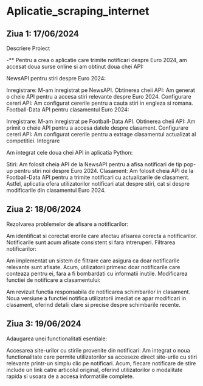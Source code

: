 # Aplicatie_scraping_internet
## Ziua 1: 17/06/2024
Descriere Proiect

-** Pentru a crea o aplicatie care trimite notificari despre Euro 2024, am accesat doua surse online si am obtinut doua chei API:

NewsAPI pentru stiri despre Euro 2024:

Inregistrare: M-am inregistrat pe NewsAPI.
Obtinerea cheii API: Am generat o cheie API pentru a accesa stiri relevante despre Euro 2024.
Configurare cereri API: Am configurat cererile pentru a cauta stiri in engleza si romana.
Football-Data API pentru clasamentul Euro 2024:

Inregistrare: M-am inregistrat pe Football-Data API.
Obtinerea cheii API: Am primit o cheie API pentru a accesa datele despre clasament.
Configurare cereri API: Am configurat cererile pentru a extrage clasamentul actualizat al competitiei.
Integrare

Am integrat cele doua chei API in aplicatia Python:

Stiri: Am folosit cheia API de la NewsAPI pentru a afisa notificari de tip pop-up pentru stiri noi despre Euro 2024.
Clasament: Am folosit cheia API de la Football-Data API pentru a trimite notificari cu actualizarile de clasament.
Astfel, aplicatia ofera utilizatorilor notificari atat despre stiri, cat si despre modificarile din clasamentul Euro 2024.

## Ziua 2: 18/06/2024
Rezolvarea problemelor de afisare a notificarilor:

Am identificat si corectat erorile care afectau afisarea corecta a notificarilor.
Notificarile sunt acum afisate consistent si fara intreruperi.
Filtrarea notificarilor:

Am implementat un sistem de filtrare care asigura ca doar notificarile relevante sunt afisate.
Acum, utilizatorii primesc doar notificarile care conteaza pentru ei, fara a fi bombardati cu informatii inutile.
Modificarea functiei de notificare a clasamentului:

Am revizuit functia responsabila de notificarea schimbarilor in clasament.
Noua versiune a functiei notifica utilizatorii imediat ce apar modificari in clasament, oferind detalii clare si precise despre schimbarile recente.
## Ziua 3: 19/06/2024
Adaugarea unei functionalitati esentiale:

Accesarea site-urilor cu stirile provenite din notificari:
Am integrat o noua functionalitate care permite utilizatorilor sa acceseze direct site-urile cu stiri relevante printr-un simplu clic pe notificari.
Acum, fiecare notificare de stire include un link catre articolul original, oferind utilizatorilor o modalitate rapida si usoara de a accesa informatiile complete.

